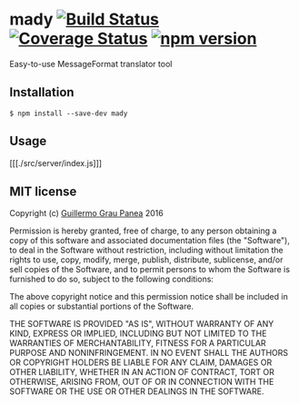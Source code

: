# mady [![Build Status](https://travis-ci.org/guigrpa/mady.svg)](https://travis-ci.org/guigrpa/mady) [![Coverage Status](https://coveralls.io/repos/github/guigrpa/mady/badge.svg?branch=master)](https://coveralls.io/github/guigrpa/mady?branch=master) [![npm version](https://img.shields.io/npm/v/mady.svg)](https://www.npmjs.com/package/mady)

Easy-to-use MessageFormat translator tool


## Installation

```
$ npm install --save-dev mady
```


## Usage

[[[./src/server/index.js]]]


## MIT license

Copyright (c) [Guillermo Grau Panea](https://github.com/guigrpa) 2016

Permission is hereby granted, free of charge, to any person obtaining a copy
of this software and associated documentation files (the "Software"), to deal
in the Software without restriction, including without limitation the rights
to use, copy, modify, merge, publish, distribute, sublicense, and/or sell
copies of the Software, and to permit persons to whom the Software is
furnished to do so, subject to the following conditions:

The above copyright notice and this permission notice shall be included in all
copies or substantial portions of the Software.

THE SOFTWARE IS PROVIDED "AS IS", WITHOUT WARRANTY OF ANY KIND, EXPRESS OR
IMPLIED, INCLUDING BUT NOT LIMITED TO THE WARRANTIES OF MERCHANTABILITY,
FITNESS FOR A PARTICULAR PURPOSE AND NONINFRINGEMENT. IN NO EVENT SHALL THE
AUTHORS OR COPYRIGHT HOLDERS BE LIABLE FOR ANY CLAIM, DAMAGES OR OTHER
LIABILITY, WHETHER IN AN ACTION OF CONTRACT, TORT OR OTHERWISE, ARISING FROM,
OUT OF OR IN CONNECTION WITH THE SOFTWARE OR THE USE OR OTHER DEALINGS IN THE
SOFTWARE.
